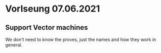 # Vorlseung 07.06.2021

## Support Vector machines
We don't need to know the proves, just the names and how they work in general.